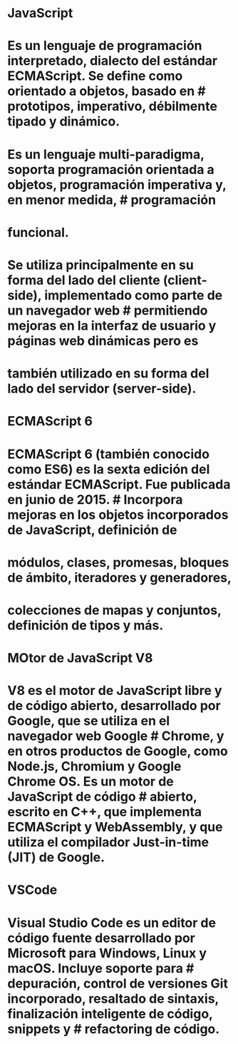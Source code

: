# JavaScript 
# Es un lenguaje de programación interpretado, dialecto del estándar ECMAScript. Se define como orientado a objetos,​ basado en  # prototipos, imperativo, débilmente tipado y dinámico.

# Es un lenguaje multi-paradigma, soporta programación orientada a objetos, programación imperativa y, en menor medida,          # programación 
# funcional.

# Se utiliza principalmente en su forma del lado del cliente (client-side), implementado como parte de un navegador web          # permitiendo mejoras en la interfaz de usuario y páginas web dinámicas pero es
# también utilizado en su forma del lado del servidor (server-side).

# ECMAScript 6
# ECMAScript 6 (también conocido como ES6) es la sexta edición del estándar ECMAScript. Fue publicada en junio de 2015.​          # Incorpora mejoras en los objetos incorporados de JavaScript, definición de         
# módulos, clases, promesas, bloques de ámbito, iteradores y generadores,          
# colecciones de mapas y conjuntos, definición de tipos y más.

# MOtor de JavaScript V8
# V8 es el motor de JavaScript libre y de código abierto, desarrollado por Google, que se utiliza en el navegador web Google     # Chrome, y en otros productos de Google, como Node.js, Chromium y Google Chrome OS.​ Es un motor de JavaScript de código         # abierto, escrito en C++, que implementa ECMAScript y WebAssembly, y que utiliza el compilador Just-in-time (JIT) de Google.

# VSCode
# Visual Studio Code es un editor de código fuente desarrollado por Microsoft para Windows, Linux y macOS. Incluye soporte para   # depuración, control de versiones Git incorporado, resaltado de sintaxis, finalización inteligente de código, snippets y        # refactoring de código.